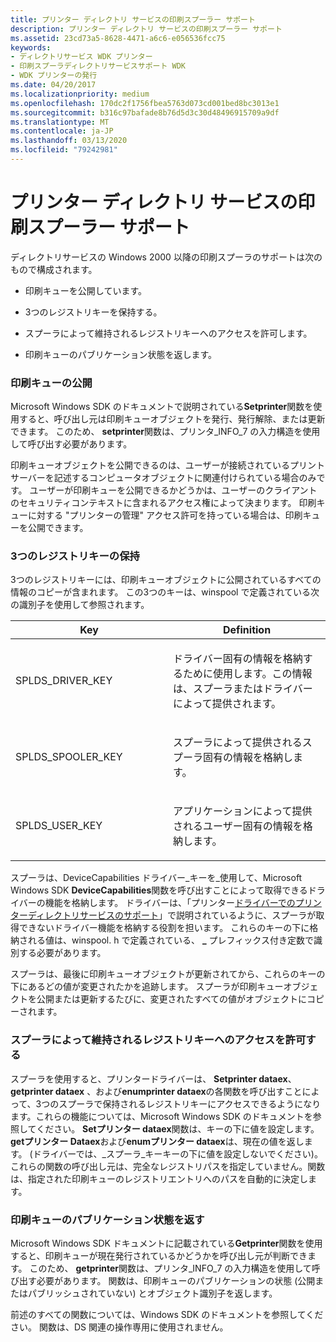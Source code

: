 ```yaml
---
title: プリンター ディレクトリ サービスの印刷スプーラー サポート
description: プリンター ディレクトリ サービスの印刷スプーラー サポート
ms.assetid: 23cd73a5-8628-4471-a6c6-e056536fcc75
keywords:
- ディレクトリサービス WDK プリンター
- 印刷スプーラディレクトリサービスサポート WDK
- WDK プリンターの発行
ms.date: 04/20/2017
ms.localizationpriority: medium
ms.openlocfilehash: 170dc2f1756fbea5763d073cd001bed8bc3013e1
ms.sourcegitcommit: b316c97bafade8b76d5d3c30d48496915709a9df
ms.translationtype: MT
ms.contentlocale: ja-JP
ms.lasthandoff: 03/13/2020
ms.locfileid: "79242981"
---
```

# <a name="print-spooler-support-for-printer-directory-services"></a>プリンター ディレクトリ サービスの印刷スプーラー サポート





ディレクトリサービスの Windows 2000 以降の印刷スプーラのサポートは次のもので構成されます。

-   印刷キューを公開しています。

-   3つのレジストリキーを保持する。

-   スプーラによって維持されるレジストリキーへのアクセスを許可します。

-   印刷キューのパブリケーション状態を返します。

### <a href="" id="ddk-publishing-print-queues-gg"></a>印刷キューの公開

Microsoft Windows SDK のドキュメントで説明されている**Setprinter**関数を使用すると、呼び出し元は印刷キューオブジェクトを発行、発行解除、または更新できます。 このため、 **setprinter**関数は、プリンタ\_INFO\_7 の入力構造を使用して呼び出す必要があります。

印刷キューオブジェクトを公開できるのは、ユーザーが接続されているプリントサーバーを記述するコンピュータオブジェクトに関連付けられている場合のみです。 ユーザーが印刷キューを公開できるかどうかは、ユーザーのクライアントのセキュリティコンテキストに含まれるアクセス権によって決まります。 印刷キューに対する "プリンターの管理" アクセス許可を持っている場合は、印刷キューを公開できます。

### <a href="" id="ddk-maintaining-three-registry-keys-gg"></a>3つのレジストリキーの保持

3つのレジストリキーには、印刷キューオブジェクトに公開されているすべての情報のコピーが含まれます。 この3つのキーは、winspool で定義されている次の識別子を使用して参照されます。

<table>
<colgroup>
<col width="50%" />
<col width="50%" />
</colgroup>
<thead>
<tr class="header">
<th>Key</th>
<th>Definition</th>
</tr>
</thead>
<tbody>
<tr class="odd">
<td><p>SPLDS_DRIVER_KEY</p></td>
<td><p>ドライバー固有の情報を格納するために使用します。この情報は、スプーラまたはドライバーによって提供されます。</p></td>
</tr>
<tr class="even">
<td><p>SPLDS_SPOOLER_KEY</p></td>
<td><p>スプーラによって提供されるスプーラ固有の情報を格納します。</p></td>
</tr>
<tr class="odd">
<td><p>SPLDS_USER_KEY</p></td>
<td><p>アプリケーションによって提供されるユーザー固有の情報を格納します。</p></td>
</tr>
</tbody>
</table>

 

スプーラは、DeviceCapabilities ドライバー\_キーを\_使用して、Microsoft Windows SDK **DeviceCapabilities**関数を呼び出すことによって取得できるドライバーの機能を格納します。 ドライバーは、「プリンター[ドライバーでのプリンターディレクトリサービスのサポート](printer-driver-support-for-printer-directory-services.md)」で説明されているように、スプーラが取得できないドライバー機能を格納する役割を担います。 これらのキーの下に格納される値は、winspool. h で定義されている、 **\_** プレフィックス付き定数で識別する必要があります。

スプーラは、最後に印刷キューオブジェクトが更新されてから、これらのキーの下にあるどの値が変更されたかを追跡します。 スプーラが印刷キューオブジェクトを公開または更新するたびに、変更されたすべての値がオブジェクトにコピーされます。

### <a href="" id="ddk-allowing-access-to-spooler-maintained-registry-keys-gg"></a>スプーラによって維持されるレジストリキーへのアクセスを許可する

スプーラを使用すると、プリンタードライバーは、 **Setprinter dataex**、 **getprinter dataex** 、および**enumprinter dataex**の各関数を呼び出すことによって、3つのスプーラで保持されるレジストリキーにアクセスできるようになります。これらの機能については、Microsoft Windows SDK のドキュメントを参照してください。 **Setプリンター dataex**関数は、キーの下に値を設定します。 **getプリンター Dataex**および**enumプリンター dataex**は、現在の値を返します。 (ドライバーでは、\_スプーラ\_キーキーの下に値を設定しないでください)。これらの関数の呼び出し元は、完全なレジストリパスを指定していません。関数は、指定された印刷キューのレジストリエントリへのパスを自動的に決定します。

### <a href="" id="ddk-returning-a-print-queues-publication-state-gg"></a>印刷キューのパブリケーション状態を返す

Microsoft Windows SDK ドキュメントに記載されている**Getprinter**関数を使用すると、印刷キューが現在発行されているかどうかを呼び出し元が判断できます。 このため、 **getprinter**関数は、プリンタ\_INFO\_7 の入力構造を使用して呼び出す必要があります。 関数は、印刷キューのパブリケーションの状態 (公開またはパブリッシュされていない) とオブジェクト識別子を返します。

前述のすべての関数については、Windows SDK のドキュメントを参照してください。 関数は、DS 関連の操作専用に使用されません。

 

 




